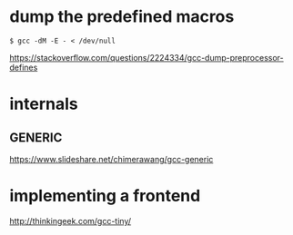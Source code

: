 
# dump the predefined macros

```
$ gcc -dM -E - < /dev/null
```

https://stackoverflow.com/questions/2224334/gcc-dump-preprocessor-defines

# internals
## GENERIC
   https://www.slideshare.net/chimerawang/gcc-generic


# implementing a frontend

http://thinkingeek.com/gcc-tiny/